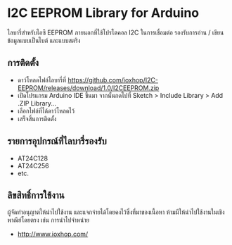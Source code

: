 # I2C EEPROM Library for Arduino
ไลบารี่สำหรับไอซี EEPROM ภายนอกที่ใช้โปรโตคอล I2C ในการเชื่อมต่อ รองรับการอ่าน / เขียนข้อมูลแบบเป็นไบต์ และแบบสตริง

## การติดตั้ง
 * ดาว์โหลดไฟล์ไลบารี่ที่ https://github.com/ioxhop/I2C-EEPROM/releases/download/1.0/I2CEEPROM.zip
 * เปิดโปรแกรม Arduino IDE ขึ้นมา จากนั้นกดไปที่ Sketch > Include Library > Add .ZIP Library...
 * เลือกไฟล์ที่ได้ดาว์โหลดไว้
 * เสร็จสิ้นการติดตั้ง

## รายการอุปกรณ์ที่ไลบารี่รองรับ
 * AT24C128
 * AT24C256
 * etc.

## ลิขสิทธิ์การใช้งาน
ผู้จัดทำอนุญาตให้นำไปใช้งาน และแจกจ่ายได้โดยคงไว้ซึ่งที่มาของเนื้อหา ห้ามมีให้นำไปใช้งานในเชิงพาณีย์โดยตรง เช่น การนำไปจำหน่าย
 * http://www.ioxhop.com/
